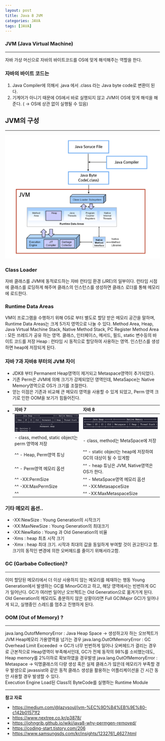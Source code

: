 ```yaml
---
layout: post
title: Java 8 JVM
categories: JAVA
tags: [JAVA]
---
```


### JVM (Java Virtual Machine)

---

자바 가상 머신으로 자바의 바이트코드를 OS에 맞게 해석해주는 역할을 한다. 

### 자바의 바이트 코드는 
 1. Java Compiler에 의해서 .java 에서 .class 라는 Java byte code로 변환이 된다. 
 2. 기계어가 아니기 때문에 OS에서 바로 실행되지 않고 JVM이 OS에 맞게 해석을 해준다. ( → OS에 상관 없이 실행될 수 있음)


## JVM의 구성

---

![Java_jvm](/assets/images/java/Java_jvm.png)


### Class Loader
자바 클래스를 JVM에 동적로드하는 자바 런타임 환경 (JRE)의 일부이다.
런타임 시점에 클래스를 로딩하게 해주며 클래스의 인스턴스를 생성하면 클래스 로더를 통해 메모리에 로드한다. 

### Runtime Data Areas
VM이 프로그램을 수행하기 위해 OS로 부터 별도로 할당 받은 메모리 공간을 말하며, Runtime Data Areas는 크게 5가지 영역으로 나눌 수 있다. 
Method Area, Heap, Java Virtual Machine Stack, Native Method Stack, PC Register
Method Area : 모든 쓰레드가 공유 하는 영역. 클래스, 인터페이스, 메서드, 필드, static 변수등의 바이트 코드를 저장
Heap : 런타임 시 동적으로 할당하여 사용하는 영역. 인스턴스를 생성하면 heap에 저장되게 된다. 

### 자바 7과 자바8 부터의 JVM 차이
 - JDK8 부터 Permanent Heap영역이 제거되고 Metaspace영역이 추가되었다. 
 - 기존 Perm은 JVM에 의해 크기가 강제되었던 영역인데, MetaSapce는 Native Memory영역으로 OS가 크기를 조절한다. 
 - 얻는 이점은 기존과 비교해 큰 메모리 영역을 사용할 수 있게 되었고,  Perm 영역 크기로 인한 OOM을 보기가 힘들어진다. 
 -   
    | 자바 7 | 자바 8 | 
    | :---- | :---- | 
    | ![Java_jvm_java7](/assets/images/java/Java_jvm_java7.png) | ![Java_jvm_java8](/assets/images/java/Java_jvm_java8.png) |
    | - class, method, static object는 perm 영역에 저장    | - class, method는  MetaSpace에 저장 | 
    | ^^ - Heap, Perm영역 튜닝                            | ^^ - static object는 heap에 저장하여 GC의 대상이 될 수 있게함 | 
    | ^^ - Perm영역 메모리 옵션                             | ^^ - heap 튜닝은 JVM, Native영역은 OS가 한다. | 
    | ^^   -XX:PermSize                                 | ^^ - MetaSpace영역 메모리 옵션 | 
    | ^^   -XX:MaxPermSize                              | ^^      -XX:MetasapceSize | 
    | ^^                                                | ^^      -XX:MaxMetaspaceSize | 
           

### 기타 메모리 옵션..

- -XX:NewSize : Young Generation의 시작크기
- -XX:MaxNewSize : Young Generation의 최대크기
- -XX:NewRatio : Young 과 Old Generation의 비율
- -Xms : heap 최초 시작 크기
- -Xmx : heap 최대 크기. 시작과 최대의 값을 동일하게 부여할 것이 권고된다고 함. 크기의 동적인 변경에 의한 오버헤드를 줄이기 위해서라고함.

### GC (Garbabe Collection)? 

---

이미 할당된 메모리에서 더 이상 사용하지 않는 메모리를 헤재하는 행동
Young Generation에서 발생하는 GC를 MinorGC라고 하고, 해당 영역에서는 빈번하게 GC가 일어난다. GC가 여러번 일어난 오브젝트는 Old Generation으로 옮겨가게 된다.
Old Generation의 메모리도 충분하지 않은 상황이라면 Full GC(Major GC)가 일어나게 되고, 실행중인 스레드를 멈추고 진행하게 된다.


### OOM (Out of Memory) ? 

---

java.lang.OutofMemoryError : Java Heap Space
→ 생성하고자 하는 오브젝트가 JVM Heap메모리 가용영역을 넘가는 경우
java.lang.OutOfMemoryError : GC Overhead Limit Exceeded
→ GC가 너무 빈번하게 일어나 오버헤드가 결리는 경우로 근본적으로 Heap영역이 부족해서인데, GC가 전체 동작의 98%를 소비했는데도, Heap memory를 2%이하로 확보하였을 경우발생
java.lang.OutOfMemoryError : Metaspace
→ 익명클래스의 다량 생성 혹은 실제 클래스가 많은데 메모리가 부족할 경우 발생으로 javassist와 같은 동적 클래스 생성을 활용하는 어플리케이션을 긴 시간 동안 사용할 경우 발생할 수 있다.  
Execution Engine
Load된 Class의 ByteCode를 실행하는 Runtime Module



---

**참고 자료**

   - https://medium.com/@lazysoul/jvm-%EC%9D%B4%EB%9E%80-c142b01571f2
   - https://www.nextree.co.kr/p3878/
   - https://johngrib.github.io/wiki/java8-why-permgen-removed/
   - https://coding-start.tistory.com/206
   - https://www.samsungsds.com/kr/insights/1232761_4627.html

